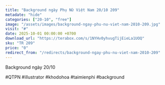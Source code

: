 ```yaml
---
title: "Background ngày Phụ Nữ Việt Nam 20/10 209"
metadate: "hide"
categories: ["20-10", "free"]
image: "/assets/images/background-ngay-phu-nu-viet-nam-2010-209.jpg"
visit: "#"
date: 2025-10-01 00:00:00 +0700
download_url: "https://terabox.com/s/1NYHv0yhvugTijEieLa1UOQ"
sku: "TR 209"
price: "0"
redirect_from: "/redirects/background-ngay-phu-nu-viet-nam-2010-209"
---
```

Background ngày 20/10

#QTPN #illustrator #khodohoa #taimienphi #background

